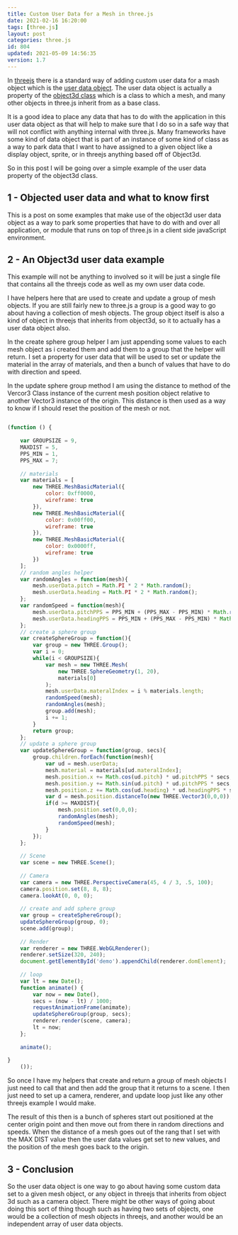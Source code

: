 ```yaml
---
title: Custom User Data for a Mesh in three.js
date: 2021-02-16 16:20:00
tags: [three.js]
layout: post
categories: three.js
id: 804
updated: 2021-05-09 14:56:35
version: 1.7
---
```


In [threejs](https://threejs.org/) there is a standard way of adding custom user data for a mash object which is the [user data object](https://threejs.org/docs/#api/en/core/Object3D.userData). The user data object is actually a property of the [object3d class](/2018/04/23/threejs-object3d/) which is a class to which a mesh, and many other objects in three.js inherit from as a base class.

It is a good idea to place any data that has to do with the application in this user data object as that will help to make sure that I do so in a safe way that will not conflict with anything internal with three.js. Many frameworks have some kind of data object that is part of an instance of some kind of class as a way to park data that I want to have assigned to a given object like a display object, sprite, or in threejs anything based off of Object3d.

So in this post I will be going over a simple example of the user data property of the object3d class. 

<!-- more -->

## 1 - Objected user data and what to know first

This is a post on some examples that make use of the object3d user data object as a way to park some properties that have to do with and over all application, or module that runs on top of three.js in a client side javaScript environment.

## 2 - An Object3d user data example

This example will not be anything to involved so it will be just a single file that contains all the threejs code as well as my own user data code. 

I have helpers here that are used to create and update a group of mesh objects. If you are still fairly new to three.js a group is a good way to go about having a collection of mesh objects. The group object itself is also a kind of object in threejs that inherits from object3d, so it to actually has a user data object also.

In the create sphere group helper I am just appending some values to each mesh object as i created them and add them to a group that the helper will return. I set a property for user data that will be used to set or update the material in the array of materials, and then a bunch of values that have to do with direction and speed.

In the update sphere group method I am using the distance to method of the Vercor3 Class instance of the current mesh position object relative to another Vector3 instance of the origin. This distance is then used as a way to know if I should reset the position of the mesh or not.

```js

(function () {
 
    var GROUPSIZE = 9,
    MAXDIST = 5,
    PPS_MIN = 1,
    PPS_MAX = 7;
 
    // materials
    var materials = [
        new THREE.MeshBasicMaterial({
            color: 0xff0000,
            wireframe: true
        }),
        new THREE.MeshBasicMaterial({
            color: 0x00ff00,
            wireframe: true
        }),
        new THREE.MeshBasicMaterial({
            color: 0x0000ff,
            wireframe: true
        })
    ];
    // random angles helper
    var randomAngles = function(mesh){
        mesh.userData.pitch = Math.PI * 2 * Math.random();
        mesh.userData.heading = Math.PI * 2 * Math.random();
    };
    var randomSpeed = function(mesh){
        mesh.userData.pitchPPS = PPS_MIN + (PPS_MAX - PPS_MIN) * Math.random();
        mesh.userData.headingPPS = PPS_MIN + (PPS_MAX - PPS_MIN) * Math.random();
    };
    // create a sphere group
    var createSphereGroup = function(){
        var group = new THREE.Group();
        var i = 0;
        while(i < GROUPSIZE){
            var mesh = new THREE.Mesh(
                new THREE.SphereGeometry(1, 20),
                materials[0]
            );
            mesh.userData.materalIndex = i % materials.length;
            randomSpeed(mesh);
            randomAngles(mesh);
            group.add(mesh);
            i += 1;
        }
        return group;
    };
    // update a sphere group
    var updateSphereGroup = function(group, secs){
        group.children.forEach(function(mesh){
            var ud = mesh.userData;
            mesh.material = materials[ud.materalIndex];
            mesh.position.x += Math.cos(ud.pitch) * ud.pitchPPS * secs;
            mesh.position.y += Math.sin(ud.pitch) * ud.pitchPPS * secs;
            mesh.position.z += Math.cos(ud.heading) * ud.headingPPS * secs;
            var d = mesh.position.distanceTo(new THREE.Vector3(0,0,0));
            if(d >= MAXDIST){
                mesh.position.set(0,0,0);
                randomAngles(mesh);
                randomSpeed(mesh);
            }
        });
    };
 
    // Scene
    var scene = new THREE.Scene();
 
    // Camera
    var camera = new THREE.PerspectiveCamera(45, 4 / 3, .5, 100);
    camera.position.set(8, 8, 8);
    camera.lookAt(0, 0, 0);
 
    // create and add sphere group
    var group = createSphereGroup();
    updateSphereGroup(group, 0);
    scene.add(group);
 
    // Render
    var renderer = new THREE.WebGLRenderer();
    renderer.setSize(320, 240);
    document.getElementById('demo').appendChild(renderer.domElement);
 
    // loop
    var lt = new Date();
    function animate() {
        var now = new Date(),
        secs = (now - lt) / 1000;
        requestAnimationFrame(animate);
        updateSphereGroup(group, secs);
        renderer.render(scene, camera);
        lt = now;
    };
 
    animate();
 
}
    ());
```

So once I have my helpers that create and return a group of mesh objects I just need to call that and then add the group that it returns to a scene. I then just need to set up a camera, renderer, and update loop just like any other threejs example I would make.

The result of this then is a bunch of spheres start out positioned at the center origin point and then move out from there in random directions and speeds. When the distance of a mesh goes out of the rang that I set with the MAX DIST value then the user data values get set to new values, and the position of the mesh goes back to the origin.

## 3 - Conclusion

So the user data object is one way to go about having some custom data set to a given mesh object, or any object in threejs that inherits from object 3d such as a camera object. There might be other ways of going about doing this sort of thing though such as having two sets of objects, one would be a collection of mesh objects in threejs, and another would be an independent array of user data objects.

